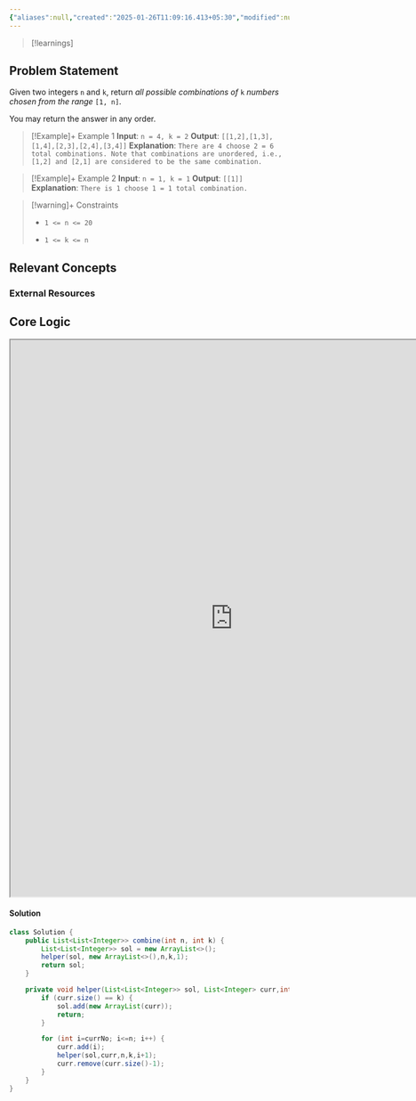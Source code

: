 ```yaml
---
{"aliases":null,"created":"2025-01-26T11:09:16.413+05:30","modified":null,"completed":true,"redo":true,"Perfect":false,"publish":true,"Description":null,"leetcode-index":77,"link":"https://leetcode.com/problems/combinations","difficulty":"Medium","tags":["leetcode/backtracking","programming/practice"],"date created":"2025-01-26T11:09","date modified":"2025-01-27T22:03","PassFrontmatter":true,"updated":"2025-01-27T22:03:04.841+05:30"}
---
```



> [!learnings]
## Problem Statement

Given two integers `n` and `k`, return *all possible combinations of* `k` *numbers chosen from the range* `[1, n]`.

You may return the answer in any order.

 

>[!Example]+ Example 1
>**Input**: `n = 4, k = 2`
>**Output**: `[[1,2],[1,3],[1,4],[2,3],[2,4],[3,4]]`
>**Explanation**: `There are 4 choose 2 = 6 total combinations.
>Note that combinations are unordered, i.e., [1,2] and [2,1] are considered to be the same combination.
>`

>[!Example]+ Example 2
>**Input**: `n = 1, k = 1`
>**Output**: `[[1]]`
>**Explanation**: `There is 1 choose 1 = 1 total combination.
>`

>[!warning]+ Constraints
>- `1 <= n <= 20`
>
>- `1 <= k <= n`

## Relevant Concepts

### External Resources

## Core Logic
<iframe width="800" height="1000" src="https://www.nebo.app/app/page/abb7f001-774b-4136-b643-bb45b03d5626"></iframe>

#### Solution
```Java
class Solution {
    public List<List<Integer>> combine(int n, int k) {
        List<List<Integer>> sol = new ArrayList<>();
        helper(sol, new ArrayList<>(),n,k,1);
        return sol;
    }

    private void helper(List<List<Integer>> sol, List<Integer> curr,int n, int k,int currNo) {
        if (curr.size() == k) {
            sol.add(new ArrayList(curr));
            return;
        }

        for (int i=currNo; i<=n; i++) {
            curr.add(i);
            helper(sol,curr,n,k,i+1);
            curr.remove(curr.size()-1);
        }
    }
}
```
